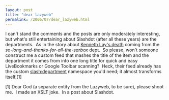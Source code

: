 ```yaml
---
layout: post
title: "dear lazyweb"
permalink: /2006/07/dear_lazyweb.html
---
```


I can't stand the comments and the posts are only moderately interesting, but what's still entertaining about Slashdot (after all these years) are the departments.  As in the story about [Kenneth Lay's death](http://slashdot.org/articles/06/07/05/1557222.shtml) coming from the _so-long-and-thanks-for-all-the-sarbox_ dept.  So please, won't someone construct me a custom feed that mashes the title of the item and the department it comes from into one long title for quick and easy LiveBookmarks or Google Toolbar scanning?  Heck, their feed already has the custom <slash:department> namespace you'd need; it almost transforms itself.\[1\]

\[1\] Dear God (a separate entity from the Lazyweb, to be sure), please shoot me.  I made an XSLT joke.  In a post about Slashdot.
